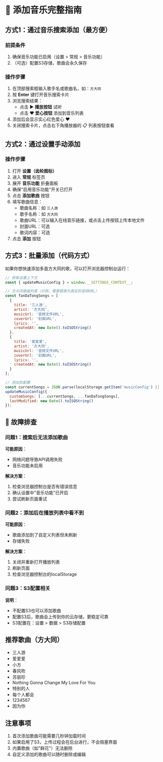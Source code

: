 # 🎵 添加音乐完整指南

## 方式1：通过音乐搜索添加（最方便）

### 前提条件
1. 确保音乐功能已启用（设置 > 常规 > 音乐功能）
2. （可选）配置S3存储，歌曲会永久保存

### 操作步骤
1. 在顶部搜索框输入歌手名或歌曲名，如：`方大同`
2. 按 **Enter** 键打开音乐搜索卡片
3. 浏览搜索结果：
   - 点击 **▶️ 播放按钮** 试听
   - 点击 **❤️ 爱心按钮** 添加到音乐列表
4. 添加后会显示实心红色爱心 ❤️
5. 关闭搜索卡片，点击右下角播放器的 📋 列表按钮查看

## 方式2：通过设置手动添加

### 操作步骤
1. 打开 **设置（齿轮图标）**
2. 进入 **常规** 标签页
3. 展开 **音乐功能** 折叠面板
4. 确保"启用音乐功能"开关已打开
5. 点击 **添加歌曲** 按钮
6. 填写歌曲信息：
   - 歌曲名称：如 `三人游`
   - 歌手名称：如 `方大同`
   - 歌曲URL：可以输入在线音乐链接，或点击上传按钮上传本地文件
   - 封面URL：可选
   - 歌词内容：可选
7. 点击 **添加** 按钮

## 方式3：批量添加（代码方式）

如果你想快速添加多首方大同的歌，可以打开浏览器控制台运行：

```javascript
// 获取设置上下文
const { updateMusicConfig } = window.__SETTINGS_CONTEXT__;

// 方大同歌曲列表（示例，需要替换为真实的音频URL）
const fanDaTongSongs = [
  {
    title: '三人游',
    artist: '方大同',
    musicUrl: '音频文件URL',
    coverUrl: '封面URL',
    lyrics: '',
    createdAt: new Date().toISOString()
  },
  {
    title: '爱爱爱',
    artist: '方大同',
    musicUrl: '音频文件URL',
    coverUrl: '封面URL',
    lyrics: '',
    createdAt: new Date().toISOString()
  }
];

// 添加到配置
const currentSongs = JSON.parse(localStorage.getItem('musicConfig') || '{}').customSongs || [];
updateMusicConfig({
  customSongs: [...currentSongs, ...fanDaTongSongs],
  lastModified: new Date().toISOString()
});
```

## 🔧 故障排查

### 问题1：搜索后无法添加歌曲
**可能原因**：
- 网络问题导致API调用失败
- 音乐功能未启用

**解决方案**：
1. 检查浏览器控制台是否有错误信息
2. 确认设置中"音乐功能"已开启
3. 尝试刷新页面重试

### 问题2：添加后在播放列表中看不到
**可能原因**：
- 歌曲添加到了自定义列表但未刷新
- 存储失败

**解决方案**：
1. 关闭并重新打开播放列表
2. 刷新页面
3. 检查浏览器控制台的localStorage

### 问题3：S3配置相关
**说明**：
- 不配置S3也可以添加歌曲
- 配置S3后，歌曲会上传到你的云存储，更稳定可靠
- S3配置在：设置 > 数据 > S3存储配置

## 推荐歌曲（方大同）

- 三人游
- 爱爱爱
- 小方
- 春风吹
- 苏丽珍
- Nothing Gonna Change My Love For You
- 特别的人
- 每个人都会
- 1234567
- 因为你

## 注意事项

1. 首次添加歌曲可能需要几秒钟加载时间
2. 如果启用了S3，上传过程会在后台进行，不会阻塞界面
3. 内置歌曲（如"鲜花"）无法删除
4. 自定义添加的歌曲可以随时删除或编辑

